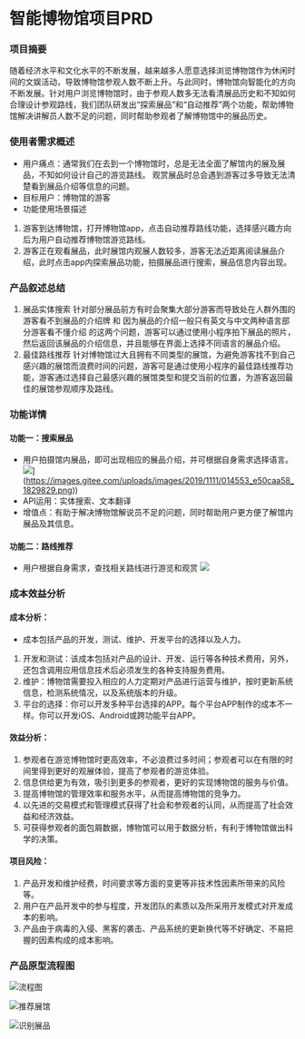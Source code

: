 # 智能博物馆项目PRD

### 项目摘要 
随着经济水平和文化水平的不断发展，越来越多人愿意选择浏览博物馆作为休闲时间的文娱活动，导致博物馆参观人数不断上升。与此同时，博物馆向智能化的方向不断发展。针对用户浏览博物馆时，由于参观人数多无法看清展品历史和不知如何合理设计参观路线，我们团队研发出“探索展品”和“自动推荐”两个功能，帮助博物馆解决讲解员人数不足的问题，同时帮助参观者了解博物馆中的展品历史。



### 使用者需求概述
* 用户痛点：通常我们在去到一个博物馆时，总是无法全面了解馆内的展及展品，不知如何设计自己的游览路线。
           观赏展品时总会遇到游客过多导致无法清楚看到展品介绍等信息的问题。
* 目标用户：博物馆的游客
* 功能使用场景描述
1. 游客到达博物馆，打开博物馆app，点击自动推荐路线功能，选择感兴趣方向后为用户自动推荐博物馆游览路线。
2. 游客正在观看展品，此时展馆内观展人数较多，游客无法近距离阅读展品介绍，此时点击app内探索展品功能，拍摄展品进行搜索，展品信息内容出现。

### 产品叙述总结
1. 展品实体搜索
针对部分展品前方有时会聚集大部分游客而导致处在人群外围的游客看不到展品的介绍牌 和 因为展品的介绍一般只有英文与中文两种语言部分游客看不懂介绍 的这两个问题，游客可以通过使用小程序拍下展品的照片，然后返回该展品的介绍信息，并且能够在界面上选择不同语言的展品介绍。
2. 最佳路线推荐
针对博物馆过大且拥有不同类型的展馆，为避免游客找不到自己感兴趣的展馆而浪费时间的问题，游客可是通过使用小程序的最佳路线推荐功能，游客通过选择自己最感兴趣的展馆类型和提交当前的位置，为游客返回最佳的展馆参观顺序及路线。



### 功能详情

#### 功能一：搜索展品
- 用户拍摄馆内展品，即可出现相应的展品介绍，并可根据自身需求选择语言。
![ ]([https://images.gitee.com/uploads/images/2019/1111/014553_e50caa58_1829829.png)](https://images.gitee.com/uploads/images/2019/1111/014553_e50caa58_1829829.png))
- API运用：实体搜索、文本翻译
- 增值点：有助于解决博物馆解说员不足的问题，同时帮助用户更方便了解馆内展品及其信息。

#### 功能二：路线推荐
- 用户根据自身需求，查找相关路线进行游览和观赏
![ ]([https://images.gitee.com/uploads/images/2019/1111/165420_3c2e7751_1648163.png](https://images.gitee.com/uploads/images/2019/1111/165420_3c2e7751_1648163.png) "final.png")



### 成本效益分析

#### 成本分析：

- 成本包括产品的开发，测试、维护、开发平台的选择以及人力。

1. 开发和测试：该成本包括对产品的设计、开发、运行等各种技术费用，另外，还包含调用应用信息技术后必须发生的各种支持服务费用。
2. 维护：博物馆需要投入相应的人力定期对产品进行运营与维护，按时更新系统信息，检测系统情况，以及系统版本的升级。
3. 平台的选择：你可以开发多种平台选择的APP。每个平台APP制作的成本不一样。你可以开发iOS、Android或跨功能平台APP。

#### 效益分析：

1. 参观者在游览博物馆时更高效率，不必浪费过多时间；参观者可以在有限的时间里得到更好的观展体验，提高了参观者的游览体验。
2. 信息供给更为有效，吸引到更多的参观者，更好的实现博物馆的服务与价值。
3. 提高博物馆的管理效率和服务水平，从而提高博物馆的竞争力。
4. 以先进的交易模式和管理模式获得了社会和参观者的认同，从而提高了社会效益和经济效益。
5. 可获得参观者的面包屑数据，博物馆可以用于数据分析，有利于博物馆做出科学的决策。

#### 项目风险：

1. 产品开发和维护经费，时间要求等方面的变更等非技术性因素所带来的风险等。
2. 用户在产品开发中的参与程度，开发团队的素质以及所采用开发模式对开发成本的影响。
3. 产品由于病毒的入侵、黑客的袭击、产品系统的更新换代等不好确定、不易把握的因素构成的成本影响。



### 产品原型流程图
![流程图]([https://images.gitee.com/uploads/images/2019/1111/170406_50dcd802_1829817.jpeg](https://images.gitee.com/uploads/images/2019/1111/170406_50dcd802_1829817.jpeg) "演示文稿1.jpg")



![推荐展馆]([https://images.gitee.com/uploads/images/2019/1215/185734_e06fd978_1648195.png](https://images.gitee.com/uploads/images/2019/1215/185734_e06fd978_1648195.png) "72cda24e09301cbab16f5b6c7ca5d68.png")

![识别展品]([https://images.gitee.com/uploads/images/2019/1215/185747_7421d497_1648195.png](https://images.gitee.com/uploads/images/2019/1215/185747_7421d497_1648195.png) "51ee6c4df712e33d1cc3efdee37a757.png")